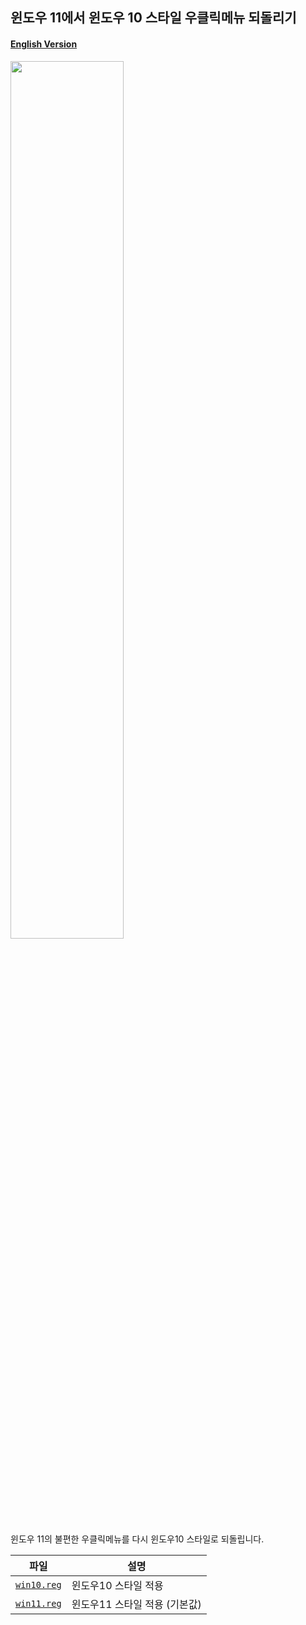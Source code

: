 ## 윈도우 11에서 윈도우 10 스타일 우클릭메뉴 되돌리기

#### [English Version](https://github.com/NY0510/RegistryTools/blob/master/F1%20Edge%20Help%20Disable/README-EN.md)

<img src="https://media.discordapp.net/attachments/739431080053964800/896376168381579305/unknown.png" width="60%"/>

윈도우 11의 불편한 우클릭메뉴를 다시 윈도우10 스타일로 되돌립니다.

| 파일                                                                                                                | 설명                          |
| ------------------------------------------------------------------------------------------------------------------- | ----------------------------- |
| [`win10.reg`](https://github.com/NY0510/RegistryTools/blob/master/Windows10%20Style%20Context%20Menu/windows10.reg) | 윈도우10 스타일 적용          |
| [`win11.reg`](https://github.com/NY0510/RegistryTools/blob/master/Windows10%20Style%20Context%20Menu/windows11.reg) | 윈도우11 스타일 적용 (기본값) |

